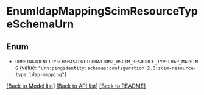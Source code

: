 # EnumldapMappingScimResourceTypeSchemaUrn

## Enum


* `URNPINGIDENTITYSCHEMASCONFIGURATION2_0SCIM_RESOURCE_TYPELDAP_MAPPING` (value: `"urn:pingidentity:schemas:configuration:2.0:scim-resource-type:ldap-mapping"`)


[[Back to Model list]](../README.md#documentation-for-models) [[Back to API list]](../README.md#documentation-for-api-endpoints) [[Back to README]](../README.md)


